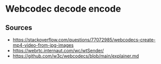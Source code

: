 # Webcodec decode encode

## Sources

- https://stackoverflow.com/questions/77072985/webcodecs-create-mp4-video-from-jpg-images
- https://webrtc.internaut.com/wc/wtSender/
- https://github.com/w3c/webcodecs/blob/main/explainer.md
